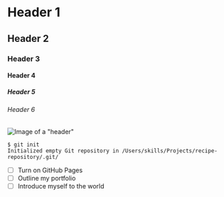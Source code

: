 # Header 1
## Header 2
### Header 3
#### Header 4
##### Header 5
###### Header 6

![Image of a "header"](https://static.independent.co.uk/s3fs-public/thumbnails/image/2015/11/10/10/Header.jpg)


```
$ git init
Initialized empty Git repository in /Users/skills/Projects/recipe-repository/.git/
```

- [ ] Turn on GitHub Pages
- [ ] Outline my portfolio
- [ ] Introduce myself to the world
